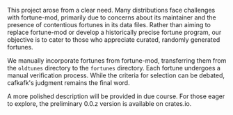 This project arose from a clear need. Many distributions face challenges with fortune-mod, primarily due to concerns about its maintainer and the presence of contentious fortunes in its data files. Rather than aiming to replace fortune-mod or develop a historically precise fortune program, our objective is to cater to those who appreciate curated, randomly generated fortunes.

We manually incorporate fortunes from fortune-mod, transferring them from the `oldtunes` directory to the `fortunes` directory. Each fortune undergoes a manual verification process. While the criteria for selection can be debated, cafkafk's judgment remains the final word.

A more polished description will be provided in due course. For those eager to explore, the preliminary 0.0.z version is available on crates.io.
